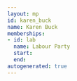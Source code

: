 ```yaml
---
layout: mp
id: karen_buck
name: Karen Buck
memberships:
- id: lab
  name: Labour Party
  start: 
  end: 
autogenerated: true
---
```

